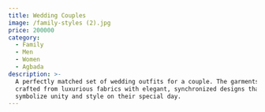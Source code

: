 ```yaml
---
title: Wedding Couples
image: /family-styles (2).jpg
price: 200000
category:
  - Family
  - Men
  - Women
  - Agbada
description: >-
  A perfectly matched set of wedding outfits for a couple. The garments are
  crafted from luxurious fabrics with elegant, synchronized designs that
  symbolize unity and style on their special day.
---
```


